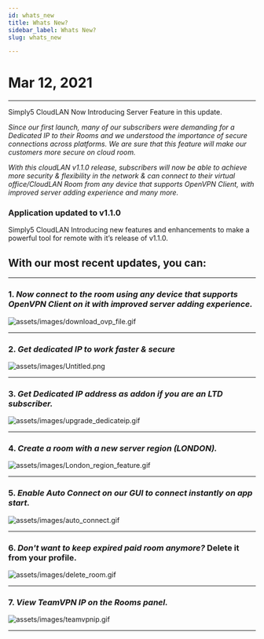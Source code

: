```yaml
---
id: whats_new
title: Whats New?
sidebar_label: Whats New?
slug: whats_new

---
```



# Mar 12, 2021
---


Simply5 CloudLAN Now Introducing Server Feature in this update.

*Since our first launch, many of our subscribers were demanding for a Dedicated IP to their Rooms and we understood the importance of secure connections across platforms. We are sure that this feature will make our customers more secure on cloud room.*


*With this cloudLAN v1.1.0 release, subscribers will now be able to achieve more security & flexibility in the network & can connect to their virtual office/CloudLAN Room from any device that supports OpenVPN Client, with improved server adding experience and many more.*


### Application updated to v1.1.0

Simply5 CloudLAN Introducing new features and enhancements to make a powerful tool for remote with it’s release of v1.1.0.


## With our most recent updates, you can:
----
### 1. *Now connect to the room using any device that supports OpenVPN Client on it with improved server adding experience.*

![assets/images/download_ovp_file.gif](assets/images/download_ovp_file.gif)

---
### 2. *Get dedicated IP to work faster & secure*

![assets/images/Untitled.png](assets/images/Untitled.png)

---
### 3. *Get Dedicated IP address as addon if you are an LTD subscriber.*

![assets/images/upgrade_dedicateip.gif](assets/images/upgrade_dedicateip.gif)

---

### 4. *Create a room with a new server region *(LONDON)*.*

![assets/images/London_region_feature.gif](assets/images/London_region_feature.gif)

---
### 5. *Enable **Auto Connect** on our GUI to connect instantly on app start.*

![assets/images/auto_connect.gif](assets/images/auto_connect.gif)

---

### 6. *Don't want to keep expired paid room anymore?* Delete it from your profile.

![assets/images/delete_room.gif](assets/images/delete_room.gif)

---
### 7. *View TeamVPN IP on the Rooms panel.*

![assets/images/teamvpnip.gif](assets/images/teamvpnip.gif)

---



